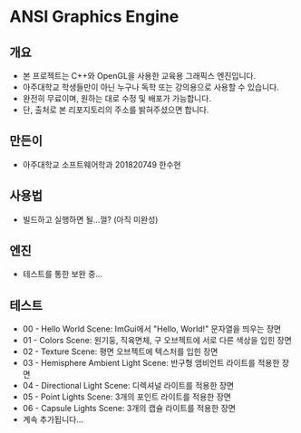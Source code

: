 # ANSI Graphics Engine

## 개요
* 본 프로젝트는 C++와 OpenGL을 사용한 교육용 그래픽스 엔진입니다.
* 아주대학교 학생들만이 아닌 누구나 독학 또는 강의용으로 사용할 수 있습니다.
* 완전히 무료이며, 원하는 대로 수정 및 배포가 가능합니다.
* 단, 출처로 본 리포지토리의 주소를 밝혀주셨으면 합니다.

## 만든이
* 아주대학교 소프트웨어학과 201820749 한수현

## 사용법
* 빌드하고 실행하면 될...껄? (아직 미완성)

## 엔진
* 테스트를 통한 보완 중...

## 테스트
* 00 - Hello World Scene: ImGui에서 "Hello, World!" 문자열을 띄우는 장면
* 01 - Colors Scene: 원기둥, 직육면체, 구 오브젝트에 서로 다른 색상을 입힌 장면
* 02 - Texture Scene: 평면 오브젝트에 텍스처를 입힌 장면
* 03 - Hemisphere Ambient Light Scene: 반구형 앰비언트 라이트를 적용한 장면
* 04 - Directional Light Scene: 디렉셔널 라이트를 적용한 장면
* 05 - Point Lights Scene: 3개의 포인트 라이트를 적용한 장면
* 06 - Capsule Lights Scene: 3개의 캡슐 라이트를 적용한 장면
* 계속 추가됩니다...
